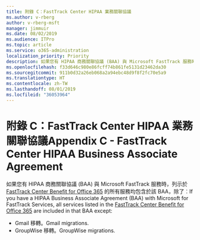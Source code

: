```yaml
---
title: 附錄 C：FastTrack Center HIPAA 業務關聯協議
ms.author: v-rberg
author: v-rberg-msft
manager: jimmuir
ms.date: 08/02/2019
ms.audience: ITPro
ms.topic: article
ms.service: o365-administration
localization_priority: Priority
description: 如果您有 HIPAA 商務關聯協議 (BAA) 與 Microsoft FastTrack 服務時，列示於 FastTrack Center Benefit for Office 365 的所有服務均包含於該 BAA，除了︰
ms.openlocfilehash: f33d646c980e86fcff74b861fe5131d23462da30
ms.sourcegitcommit: 911b0d32a26eb068a2a94ebc48d9f8f2fc70e5a9
ms.translationtype: HT
ms.contentlocale: zh-TW
ms.lasthandoff: 08/01/2019
ms.locfileid: "36053964"
---
```

# <a name="appendix-c---fasttrack-center-hipaa-business-associate-agreement"></a><span data-ttu-id="321f9-103">附錄 C：FastTrack Center HIPAA 業務關聯協議</span><span class="sxs-lookup"><span data-stu-id="321f9-103">Appendix C - FastTrack Center HIPAA Business Associate Agreement</span></span>

<span data-ttu-id="321f9-104">如果您有 HIPAA 商務關聯協議 (BAA) 與 Microsoft FastTrack 服務時，列示於 [FastTrack Center Benefit for Office 365](O365-fasttrack-benefit-for-office-365.md) 的所有服務均包含於該 BAA，除了︰</span><span class="sxs-lookup"><span data-stu-id="321f9-104">If you have a HIPAA Business Associate Agreement (BAA) with Microsoft for FastTrack Services, all services listed in the [FastTrack Center Benefit for Office 365](O365-fasttrack-benefit-for-office-365.md) are included in that BAA except:</span></span> 
  
- <span data-ttu-id="321f9-105">Gmail 移轉。</span><span class="sxs-lookup"><span data-stu-id="321f9-105">Gmail migrations.</span></span>   
- <span data-ttu-id="321f9-106">GroupWise 移轉。</span><span class="sxs-lookup"><span data-stu-id="321f9-106">GroupWise migrations.</span></span>
    


